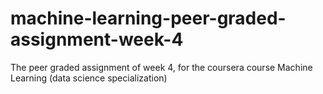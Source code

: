 # machine-learning-peer-graded-assignment-week-4
The peer graded assignment of week 4, for the coursera course Machine Learning (data science specialization)
